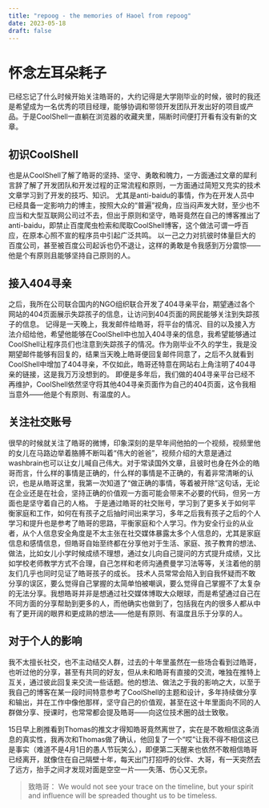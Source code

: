 ```yaml
--- 
title: "repoog - the memories of Haoel from repoog"
date: 2023-05-18
draft: false
---
```

# 怀念左耳朵耗子

已经忘记了什么时候开始关注皓哥的，大约记得是大学刚毕业的时候，彼时的我还是希望成为一名优秀的项目经理，能够协调和带领开发团队开发出好的项目或产品。于是CoolShell一直躺在浏览器的收藏夹里，隔断时间便打开看有没有新的文章。

## 初识CoolShell
也是从CoolShell了解了皓哥的坚持、坚守、勇敢和魄力，一方面通过文章的犀利言辞了解了开发团队和开发过程的正常流程和原则，一方面通过简短又充实的技术文章学习到了开发的技巧、知识。
尤其是anti-baidu的事情，作为在开发人员中已经具备一定影响力的博主，按照大众的“普遍”视角，应当闷声发大财，至少也不应当和大型互联网公司过不去，但出于原则和坚守，皓哥竟然在自己的博客推出了anti-baidu，即禁止百度爬虫检索和爬取CoolShell博客，这个做法可谓一呼百应，在原本心照不宣的程序员中引起广泛共鸣。
以一己之力对抗彼时体量巨大的百度公司，甚至被百度公司起诉也仍不退让，这样的勇敢是令我感到万分震惊——他是个有原则且能够坚持自己原则的人。

## 接入404寻亲
之后，我所在公司联合国内的NGO组织联合开发了404寻亲平台，期望通过各个网站的404页面展示失踪孩子的信息，让访问到404页面的网民能够关注到失踪孩子的信息。
记得是一天晚上，我发邮件给皓哥，将平台的情况、目的以及接入方法介绍给他，希望他能够在CoolShell中也加入404寻亲的信息，我希望能够通过CoolShell让程序员们也注意到失踪孩子的情况。作为刚毕业不久的学生，我是没期望邮件能够有回复的，结果当天晚上皓哥便回复邮件同意了，之后不久就看到CoolShell中增加了404寻亲，不仅如此，皓哥还特意在网站右上角注明了404寻亲的链接，这是我万万没想到的。
即便是多年后，我们做的404寻亲平台已经不再维护，CoolShell依然坚守将其他404寻亲页面作为自己的404页面，这令我相当意外——他是个有原则、有温度的人。

## 关注社交账号
很早的时候就关注了皓哥的微博，印象深刻的是早年间他拍的一个视频，视频里他的女儿在马路边举着胳膊不断叫着“伟大的爸爸”，视频介绍的大意是通过washbrain也可以让女儿喊自己伟大。对于常读国外文章，且彼时也身在外企的皓哥而言，什么样的事情是正确的，什么样的事情是不正确的，有着非常清晰的认识，也是从皓哥这里，我第一次知道了“做正确的事情，等着被开除”这句话，无论在企业还是在社会，坚持正确的价值观一方面可能会带来不必要的代码，但另一方面也是坚守着自己的人格。
于是通过皓哥的社交账号，学习到了更多关于如何平衡家庭和工作，如何在有孩子之后抽时间出来学习，多年之后我有孩子之后的个人学习和提升也是参考了皓哥的思路，平衡家庭和个人学习。作为安全行业的从业者，从个人信息安全角度是不太主张在社交媒体暴露太多个人信息的，尤其是家庭信息和感情信息，但皓哥自始至终都在分享他对于生活、家庭、孩子教育的想法、做法，比如女儿小学时候成绩不理想，通过女儿向自己提问的方式提升成绩，又比如学校老师教学方式不合理，自己怎样和老师沟通费曼学习法等等，关注着他的朋友们几乎也同时见证了皓哥孩子的成长。
技术人员常常会陷入到自我怀疑而不敢分享的误区，要么觉得自己掌握的太简单怕被嘲讽，要么觉得自己掌握不了太复杂的无法分享。我想皓哥并非是想通过社交媒体博取大众眼球，而是希望通过自己在不同方面的分享帮助到更多的人，而他确实也做到了，包括我在内的很多人都从中有了更开阔的眼界和更成熟的想法——他是有原则、有温度且乐于分享的人。

## 对于个人的影响
我不太擅长社交，也不主动结交人群，过去的十年里虽然在一些场合看到过皓哥，也听过他的分享，甚至有共同的好友，但从未和皓哥有直接的交流，唯独在推特上互关，通过彼此回复来交流一些话题。他的想法、做法之于我的影响之大，以至于我自己的博客在某一段时间特意参考了CoolShell的主题和设计，多年持续做分享和输出，并在工作中像他那样，坚守自己的价值观，甚至在这十年里面向不同的人群做分享、授课时，也常常都会提及皓哥——向这位技术圈的战士致敬。

15日早上刷推看到Thomas的推文才得知皓哥竟然离世了，实在是不敢相信这条消息的真实性，我再次和Thomas做了确认，他回复了一个“哎”让我不得不相信这已是事实（难道不是4月1日的愚人节玩笑么），即便第二天醒来也依然不敢相信皓哥已经离开，就像住在自己隔壁十年，每天出门打招呼的伙伴、大哥，有一天突然去了远方，抬手之间才发现对面是空空一片——失落、伤心又无奈。

> 致皓哥：
> We would not see your trace on the timeline, but your spirit and influence will be spreaded thought us to be timeless.

